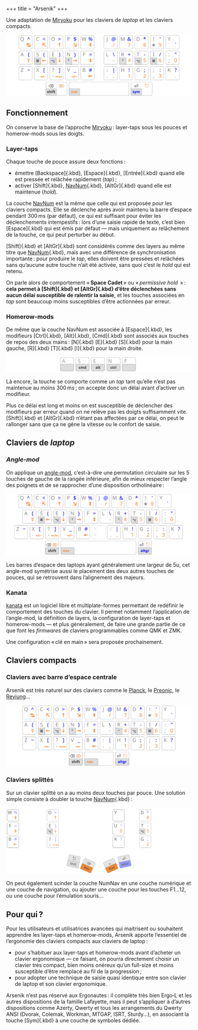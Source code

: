 +++
title = "Arsenik"
+++

Une adaptation de [Miryoku][] pour les claviers de <i lang="en">laptop</i> et
les claviers compacts.

![](./arsenik_ortho.svg)

<!--more-->


Fonctionnement
-------------------------------------------------------------------------------

On conserve la base de l’approche [Miryoku][] : layer-taps sous les pouces et
homerow-mods sous les doigts.

### Layer-taps

Chaque touche de pouce assure deux fonctions :

- émettre [Backspace]{.kbd}, [Espace]{.kbd}, [Entrée]{.kbd} quand elle est
  pressée et relâchée rapidement (*tap*) ;
- activer [Shift]{.kbd}, [NavNum]{.kbd}, [AltGr]{.kbd} quand elle est maintenue
  (*hold*).

La couche [NavNum][] est la même que celle qui est proposée pour les claviers
compacts. Elle se déclenche après avoir maintenu la barre d’espace pendant
300 ms (par défaut), ce qui est suffisant pour éviter les déclenchements
intempestifs : lors d’une saisie rapide de texte, c’est bien [Espace]{.kbd} qui
est émis par défaut — mais uniquement au relâchement de la touche, ce qui peut
perturber au début.

[Shift]{.kbd} et [AltGr]{.kbd} sont considérés comme des layers au même titre
que [NavNum]{.kbd}, mais avec une différence de synchronisation importante :
pour produire le *tap*, elles doivent être pressées et relâchées sans qu’aucune
autre touche n’ait été activée, sans quoi c’est le *hold* qui est retenu.

On parle alors de comportement « **Space Cadet** » ou « <i lang="en">permissive
hold </i> » : **cela permet à [Shift]{.kbd} et [AltGr]{.kbd} d’être déclenchées
sans aucun délai susceptible de ralentir la saisie**, et les touches associées
en *tap* sont beaucoup moins susceptibles d’être actionnées par erreur.

### Homerow-mods

De même que la couche NavNum est associée à [Espace]{.kbd}, les modifieurs
[Ctrl]{.kbd}, [Alt]{.kbd}, [Cmd]{.kbd} sont associés aux touches de repos des
deux mains : [N]{.kbd} [E]{.kbd} [S]{.kbd} pour la main gauche, [R]{.kbd}
[T]{.kbd} [I]{.kbd} pour la main droite.

![](../hrm.svg)

Là encore, la touche se comporte comme un *tap* tant qu’elle n’est pas maintenue
au moins 300 ms ; on accepte donc un délai avant d’activer un modifieur.

Plus ce délai est long et moins on est susceptible de déclencher des modifieurs
par erreur quand on ne relève pas les doigts suffisamment vite. [Shift]{.kbd} et
[AltGr]{.kbd} n’étant pas affectées par ce délai, on peut le rallonger sans que
ça ne gêne la vitesse ou le confort de saisie.


Claviers de <i lang="en">laptop</i>
--------------------------------------------------------------------------------

### <i lang="en">Angle-mod</i>

On applique un [angle-mod][], c’est-à-dire une permutation circulaire sur les 5
touches de gauche de la rangée inférieure, afin de mieux respecter l’angle des
poignets et de se rapprocher d’une disposition ortholinéaire :

![Arsenik sur un clavier ISO](./arsenik_iso.svg)

Les barres d’espace des laptops ayant généralement une largeur de 5u, cet
angle-mod symétrise aussi le placement des deux autres touches de pouces, qui se
retrouvent dans l’alignement des majeurs.

### Kanata

[kanata][] est un logiciel libre et multiplate-formes permettant de redéfinir le
comportement des touches du clavier. Il permet notamment l’application de
l’angle-mod, la définition de layers, la configuration de layer-taps et
homerow-mods — et plus généralement, de faire une grande partie de ce que font
les <i lang="en">firmwares</i> de claviers programmables comme QMK et ZMK.

Une configuration « clé en main » sera proposée prochainement.


Claviers compacts
--------------------------------------------------------------------------------

### Claviers avec barre d’espace centrale

Arsenik est très naturel sur des claviers comme le [Planck][], le [Preonic][],
le [Reviung][]…

![Arsenik sur un [Planck][]](arsenik_planck.svg)

### Claviers splittés

Sur un clavier splitté on a au moins deux touches par pouce. Une solution simple
consiste à doubler la touche [NavNum]{.kbd} :

![Arsenik sur un [Ferris][]](arsenik_ferris.svg)

On peut également scinder la couche NumNav en une couche numérique et une couche
de navigation, ou ajouter une couche pour les touches F1…12, ou une couche pour
l’émulation souris…


<!--
Variante « Selenium »
--------------------------------------------------------------------------------

Les claviers disposant de  deux touches par pouce donnent facilement accès à 4
layers. On peut en profiter pour séparer le layer [NavNum][] en un layer de
navigation et un layer numérique.

![Selenium sur un [Ferris][]](selenium.svg)

### Layer « Navigation »

- en main gauche : Tab/S-Tab, précédent/suivant, raccourcis Qwerty usuels
- en main droite : déplacements vimistes, page up/down, home/end, défilement

Cette couche est très orientée pour un usage technique :

- profiter des déplacements « HJKL » de Vim dans n’importe quelle application ;
- faire défiler les suggestions de complétion avec Tab/S-Tab sur les deux doigts
  forts en homerow (comme les JK de Vim).

La paire Tab/S-Tab est pratique aussi pour changer de fenêtre avec [Alt]{.kbd},
d’application avec [Cmd]{.kbd}, d’onglet avec [Ctrl]{.kbd}.

### Layer « NumRow »

- sur la rangée médiane : chiffres
- sur la rangée supérieure : [Shift]{.kbd} + chiffres 
- sur la rangée inférieure :
  - à gauche, touche Typo + chiffres
  - à droite, séparateurs décimaux et de nombres

Cette couche est pensée pour les personnes qui préfèrent taper des nombres à dix
doigts plutôt qu’à trois doigts (pavé numérique), mais elle facilite aussi une
typographie soignée. À noter : la touche [Espace]{.kbd} devient
[Shift]{.kbd}+[Espace]{.kbd} dans ce layer.

### Pourquoi les noms « Arsenik » et « Selenium » ?

C’est une référence aux numéros atomiques de ces deux éléments : 33 et 34
respectivement, correspondant au nombre de touches utilisées. La dualité
arsenic/selenium est une référence cinématographique. <img style="height: 1em"
src="evolution.svg">
-->


Pour qui ?
--------------------------------------------------------------------------------

Pour les utilisateurs et utilisatrices avancées qui maitrisent ou souhaitent
apprendre les layer-taps et homerow-mods, Arsenik apporte l’essentiel de
l’ergonomie des claviers compacts aux claviers de laptop :

- pour s’habituer aux layer-taps et homerow-mods avant d’acheter un clavier
  ergonomique — ce faisant, on pourra directement choisir un clavier très
  compact, bien moins onéreux qu’un full-size et moins susceptible d’être
  remplacé au fil de la progression ;
- pour adopter une technique de saisie quasi identique entre son clavier de
  laptop et son clavier ergonomique.

Arsenik n’est pas réservé aux Ergonautes : il complète très bien Ergo‑L et les
autres dispositions de la famille Lafayette, mais il peut s’appliquer à d’autres
dispositions comme Azerty, Qwerty et tous les arrangements du Qwerty ANSI
(Dvorak, Colemak, Workman, MTGAP, ISRT, Sturdy…), en associant la touche
[Sym]{.kbd} à une couche de symboles dédiée.


[NavNum]:        ,,/compacts/#layer-navnum
[Selenium]:      #variante-selenium
[arsenik.kbd]:   arsenik.kbd
[selenium.kbd]:  selenium.kbd

[Miryoku]:   https://github.com/manna-harbour/miryoku
[kanata]:    https://github.com/jtroo/kanata
[angle-mod]: https://colemakmods.github.io/ergonomic-mods/angle.html

[Preonic]:   https://olkb.com/collections/preonic
[Planck]:    https://olkb.com/collections/planck
[Reviung]:   https://github.com/gtips/reviung
[Ferris]:    https://github.com/pierrechevalier83/ferris
